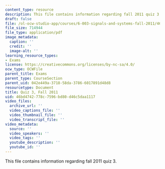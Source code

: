 ```yaml
---
content_type: resource
description: This file contains information regarding fall 2011 quiz 3.
draft: false
file: /ol-ocw-studio-app/courses/6-003-signals-and-systems-fall-2011/46bd4742778c7596bd80d46c5daa1117_MIT6_003F11_q3.pdf
file_size: 714944
file_type: application/pdf
image_metadata:
  caption: ''
  credit: ''
  image-alt: ''
learning_resource_types:
- Exams
license: https://creativecommons.org/licenses/by-nc-sa/4.0/
ocw_type: OCWFile
parent_title: Exams
parent_type: CourseSection
parent_uid: 042e449a-3718-58da-3786-6017891d48d8
resourcetype: Document
title: Quiz 3, Fall 2011
uid: 46bd4742-778c-7596-bd80-d46c5daa1117
video_files:
  archive_url: ''
  video_captions_file: ''
  video_thumbnail_file: ''
  video_transcript_file: ''
video_metadata:
  source: ''
  video_speakers: ''
  video_tags: ''
  youtube_description: ''
  youtube_id: ''
---
```

This file contains information regarding fall 2011 quiz 3.